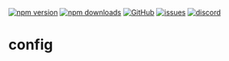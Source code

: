 [![npm version](https://img.shields.io/npm/v/@itrocks/config?logo=npm)](https://www.npmjs.org/package/@itrocks/config)
[![npm downloads](https://img.shields.io/npm/dm/@itrocks/config)](https://www.npmjs.org/package/@itrocks/config)
[![GitHub](https://img.shields.io/github/last-commit/itrocks-ts/config?color=2dba4e&label=commit&logo=github)](https://github.com/itrocks-ts/config)
[![issues](https://img.shields.io/github/issues/itrocks-ts/config)](https://github.com/itrocks-ts/config/issues)
[![discord](https://img.shields.io/discord/1314141024020467782?color=7289da&label=discord&logo=discord&logoColor=white)](https://25.re/ditr)

# config
